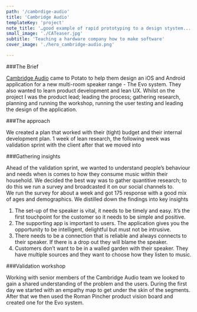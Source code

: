 ```yaml
---
path: '/cambrdige-audio'
title: 'Cambridge Audio'
templateKey: 'project'
note_title: '…good example of rapid prototyping to a design stystem...'
small_image: './CATeaser.jpg'
subtitle: 'Teaching a hardware company how to make software'
cover_image: './hero_cambridge-audio.png'

---
```


###The Brief

[Cambridge Audio](https://www.cambridgeaudio.com/gbr/en) came to Potato to help them design an iOS and Android application for a new multi-room speaker range - The Evo system. They also wanted to learn product development and lean UX. Whilst on the project I was the product lead; leading the process; gathering research, planning and running the workshop, running the user testing and leading the design of the application.


###The approach

We created a plan that worked with their (tight) budget and their internal development plan.
1 week of lean research, the following week was validation sprint with the client after that we moved into  

###Gathering insights 

Ahead of the validation sprint, we wanted to understand people’s behaviour and needs when is comes to how they consume music within their household. We decided the best way was to gather quantitive research; to do this we run a survey and broadcasted it on our social channels to.  
We run the survey for about a week and got 175 response with a good mix of ages and demographics.  We distilled down the findings into key insights 


1. The set-up of the speaker is vital, it needs to be timely and easy. It’s the first touchpoint for the customer so it needs to be simple and positive. 
2. The supporting app is important to users. The application gives you the opportunity to be intelligent, delightful but must not be intrusive. 
3. There needs to be a connection that is reliable and always connects to their speaker. If there is a drop out they will blame the speaker. 
4. Customers don’t want to be in a walled garden with their speaker. They have multiple sources and they want to choose how they listen to music.


###Validation workshop 

Working with senior members of the Cambridge Audio team we looked to gain a shared understanding of the problem and the users. During the first day we started with an empathy map to get under the skin of the segments. After that we then used the Roman Pincher product vision board and created one for the Evo system. 

<!-- ![](image_preview.gif) -->